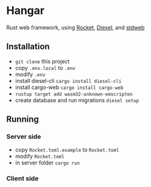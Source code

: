 # Hangar
Rust web framework, using [Rocket](https://rocket.rs), [Diesel](https://diesel.rs), and [stdweb](https://github.com/koute/stdweb)

## Installation
- `git clone` this project
- copy `.env.local` to `.env`
- modify `.env`
- install diesel-cli `cargo install diesel-cli`
- install cargo-web `cargo install cargo-web`
- `rustup target add wasm32-unknown-emscripten`
- create database and run migrations `diesel setup`

## Running
### Server side
- copy `Rocket.toml.example` to `Rocket.toml`
- modify `Rocket.toml`
- in server folder `cargo run`

### Client side
